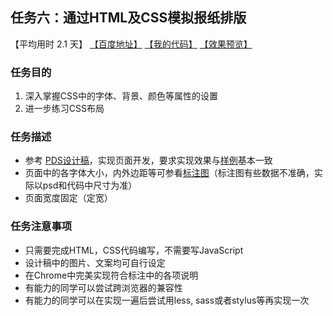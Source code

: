 ## 任务六：通过HTML及CSS模拟报纸排版
【平均用时 2.1 天】
[【百度地址】](http://ife.baidu.com/course/detail/id/99)
[【我的代码】](https://github.com/wangsiyuan233/IFE2017/tree/master/%E5%B0%8F%E8%96%87%E5%AD%A6%E9%99%A2/xiaowei_task6)
[【效果预览】](http://wangsiyuan233.cn/IFE2017/%E5%B0%8F%E8%96%87%E5%AD%A6%E9%99%A2/xiaowei_task6/xiaowei_task6.html)

### 任务目的
1. 深入掌握CSS中的字体、背景、颜色等属性的设置
2. 进一步练习CSS布局

### 任务描述
- 参考 [PDS设计稿](https://github.com/baoyuzhang/IFE_xiaowei_task6/blob/master/task_1_6_1.psd)，实现页面开发，要求实现效果与[样例](https://github.com/baoyuzhang/IFE_xiaowei_task6/blob/master/task_1_6_2.jpg)基本一致
- 页面中的各字体大小，内外边距等可参看[标注图](https://github.com/baoyuzhang/IFE_xiaowei_task6/blob/master/task_1_6_3.jpg)（标注图有些数据不准确，实际以psd和代码中尺寸为准）
- 页面宽度固定（定宽）

### 任务注意事项
- 只需要完成HTML，CSS代码编写，不需要写JavaScript
- 设计稿中的图片、文案均可自行设定
- 在Chrome中完美实现符合标注中的各项说明
- 有能力的同学可以尝试跨浏览器的兼容性
- 有能力的同学可以在实现一遍后尝试用less, sass或者stylus等再实现一次
